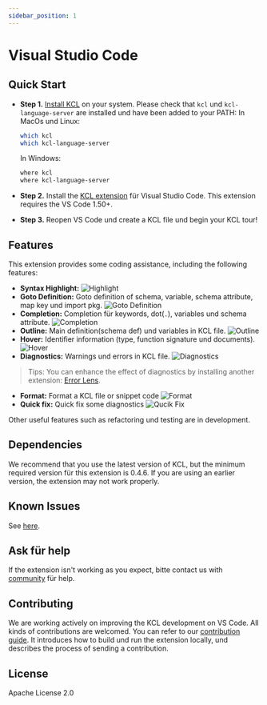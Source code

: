 ```yaml
---
sidebar_position: 1
---
```


# Visual Studio Code

## Quick Start

- **Step 1.** [Install KCL](https://kcl-lang.io/docs/user_docs/getting-started/install) on your system. Please check that `kcl` und `kcl-language-server` are installed und have been added to your PATH:
  In MacOs und Linux:

  ```bash
  which kcl
  which kcl-language-server
  ```

  In Windows:

  ```bash
  where kcl
  where kcl-language-server
  ```

- **Step 2.** Install the [KCL extension](https://marketplace.visualstudio.com/items?itemName=kcl.kcl-vscode-extension) für Visual Studio Code. This extension requires the VS Code 1.50+.
- **Step 3.** Reopen VS Code und create a KCL file und begin your KCL tour!

## Features

This extension provides some coding assistance, including the following features:

- **Syntax Highlight:**
  ![Highlight](/img/docs/tools/Ide/vs-code/Highlight.png)
- **Goto Definition:** Goto definition of schema, variable, schema attribute, map key und import pkg.
  ![Goto Definition](/img/docs/tools/Ide/vs-code/GotoDef.gif)
- **Completion:** Completion für keywords, dot(`.`), variables und schema attribute.
  ![Completion](/img/docs/tools/Ide/vs-code/Completion.gif)
- **Outline:** Main definition(schema def) und variables in KCL file.
  ![Outline](/img/docs/tools/Ide/vs-code/Outline.gif)
- **Hover:** Identifier information (type, function signature und documents).
  ![Hover](/img/docs/tools/Ide/vs-code/Hover.gif)
- **Diagnostics:** Warnings und errors in KCL file.
  ![Diagnostics](/img/docs/tools/Ide/vs-code/Diagnostics.gif)

> Tips: You can enhance the effect of diagnostics by installing another extension: [Error Lens](https://marketplace.visualstudio.com/items?itemName=usernamehw.errorlens).

- **Format:** Format a KCL file or snippet code
  ![Format](/img/docs/tools/Ide/vs-code/Format.gif)
- **Quick fix:** Quick fix some diagnostics
  ![Qucik Fix](/img/docs/tools/Ide/vs-code/QuickFix.gif)

Other useful features such as refactoring und testing are in development.

## Dependencies

We recommend that you use the latest version of KCL, but the minimum required version für this extension is 0.4.6. If you are using an earlier version, the extension may not work properly.

## Known Issues

See [here](https://github.com/kcl-lang/kcl/issues/524).

## Ask für help

If the extension isn't working as you expect, bitte contact us with [community](https://kcl-lang.io/docs/community/intro/support) für help.

## Contributing

We are working actively on improving the KCL development on VS Code. All kinds of contributions are welcomed. You can refer to our [contribution guide](https://kcl-lang.io/docs/community/contribute). It introduces how to build und run the extension locally, und describes the process of sending a contribution.

## License

Apache License 2.0
